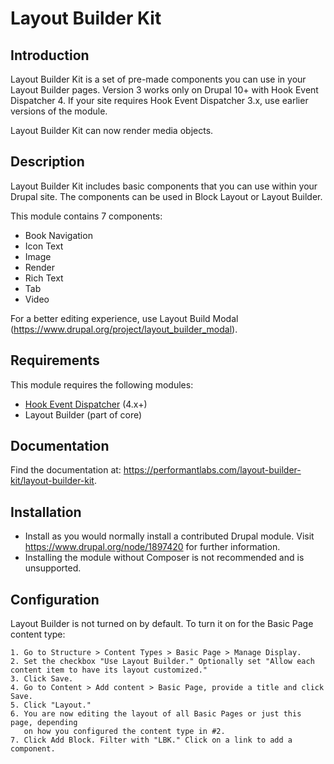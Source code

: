 # Layout Builder Kit

## Introduction

Layout Builder Kit is a set of pre-made components you can use in your Layout
Builder pages. Version 3 works only on Drupal 10+ with
Hook Event Dispatcher 4. If your site requires Hook Event Dispatcher
3.x, use earlier versions of the module.

Layout Builder Kit can now render media objects.

## Description

Layout Builder Kit includes basic components that you can use within your Drupal
site. The components can be used in Block Layout or Layout Builder.

This module contains 7 components:
- Book Navigation
- Icon Text
- Image
- Render
- Rich Text
- Tab
- Video

For a better editing experience, use Layout Build Modal (https://www.drupal.org/project/layout_builder_modal).

## Requirements

This module requires the following modules:

  - [Hook Event Dispatcher](https://www.drupal.org/project/hook_event_dispatcher) (4.x+)
  - Layout Builder (part of core)


## Documentation

Find the documentation at:
https://performantlabs.com/layout-builder-kit/layout-builder-kit.


## Installation

 - Install as you would normally install a contributed Drupal module. Visit
   https://www.drupal.org/node/1897420 for further information.
 - Installing the module without Composer is not recommended and is unsupported.


## Configuration

Layout Builder is not turned on by default. To turn it on for the Basic Page
content type:

    1. Go to Structure > Content Types > Basic Page > Manage Display.
    2. Set the checkbox "Use Layout Builder." Optionally set "Allow each content item to have its layout customized."
    3. Click Save.
    4. Go to Content > Add content > Basic Page, provide a title and click Save.
    5. Click "Layout."
    6. You are now editing the layout of all Basic Pages or just this page, depending
       on how you configured the content type in #2.
    7. Click Add Block. Filter with "LBK." Click on a link to add a component.
